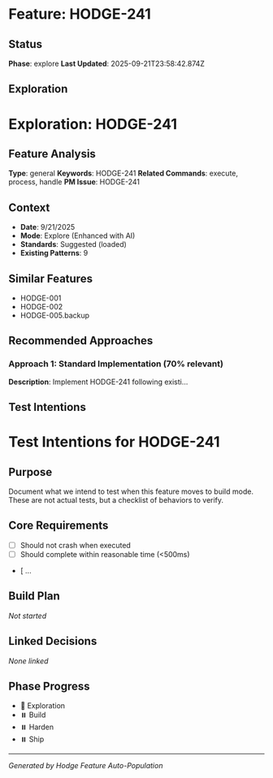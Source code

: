 # Feature: HODGE-241

## Status
**Phase**: explore
**Last Updated**: 2025-09-21T23:58:42.874Z

## Exploration
# Exploration: HODGE-241

## Feature Analysis
**Type**: general
**Keywords**: HODGE-241
**Related Commands**: execute, process, handle
**PM Issue**: HODGE-241

## Context
- **Date**: 9/21/2025
- **Mode**: Explore (Enhanced with AI)
- **Standards**: Suggested (loaded)
- **Existing Patterns**: 9


## Similar Features
- HODGE-001
- HODGE-002
- HODGE-005.backup




## Recommended Approaches


### Approach 1: Standard Implementation (70% relevant)
**Description**: Implement HODGE-241 following existi...

## Test Intentions
# Test Intentions for HODGE-241

## Purpose
Document what we intend to test when this feature moves to build mode.
These are not actual tests, but a checklist of behaviors to verify.

## Core Requirements
- [ ] Should not crash when executed
- [ ] Should complete within reasonable time (<500ms)
- [ ...

## Build Plan
_Not started_

## Linked Decisions
_None linked_




## Phase Progress
- 🔄 Exploration
- ⏸️ Build
- ⏸️ Harden
- ⏸️ Ship

---
_Generated by Hodge Feature Auto-Population_
